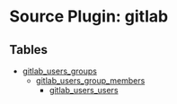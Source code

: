 # Source Plugin: gitlab
## Tables
- [gitlab_users_groups](gitlab_users_groups.md)
  - [gitlab_users_group_members](gitlab_users_group_members.md)
    - [gitlab_users_users](gitlab_users_users.md)